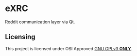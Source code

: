 # eXRC
Reddit communication layer via Qt.

## Licensing
This project is licensed under OSI Approved [GNU GPLv3 **ONLY**](./COPYING.md).
